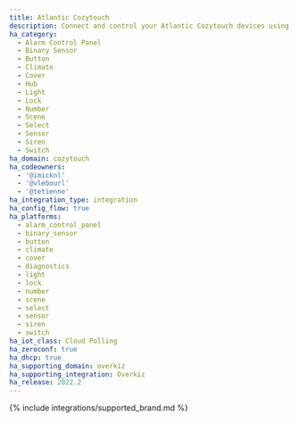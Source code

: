 ```yaml
---
title: Atlantic Cozytouch
description: Connect and control your Atlantic Cozytouch devices using the Overkiz integration
ha_category:
  - Alarm Control Panel
  - Binary Sensor
  - Button
  - Climate
  - Cover
  - Hub
  - Light
  - Lock
  - Number
  - Scene
  - Select
  - Sensor
  - Siren
  - Switch
ha_domain: cozytouch
ha_codeowners:
  - '@imicknl'
  - '@vlebourl'
  - '@tetienne'
ha_integration_type: integration
ha_config_flow: true
ha_platforms:
  - alarm_control_panel
  - binary_sensor
  - button
  - climate
  - cover
  - diagnostics
  - light
  - lock
  - number
  - scene
  - select
  - sensor
  - siren
  - switch
ha_iot_class: Cloud Polling
ha_zeroconf: true
ha_dhcp: true
ha_supporting_domain: overkiz
ha_supporting_integration: Overkiz
ha_release: 2022.2
---
```


{% include integrations/supported_brand.md %}
